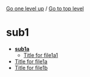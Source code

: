<!-- generated by markdown-notes-tree -->

<!-- upward navigation links generated by markdown-notes-tree start here -->

[Go one level up](../README.md) / [Go to top level](../README.md)

<!-- upward navigation links generated by markdown-notes-tree end here -->

# sub1

<!-- optional markdown-notes-tree directory description starts here -->

<!-- optional markdown-notes-tree directory description ends here -->

- [**sub1a**](sub1a/README.md)
    - [Title for file1a1](sub1a/file1a1.md)
- [Title for file1a](file1a.md)
- [Title for file1b](file1b.md)
